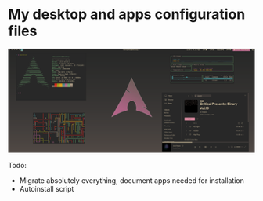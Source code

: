 # My desktop and apps configuration files

![Alt text](Pictures/cool_screenshots/1587724205.png?raw=true "The View")

Todo:

* Migrate absolutely everything, document apps needed for installation
* Autoinstall script
